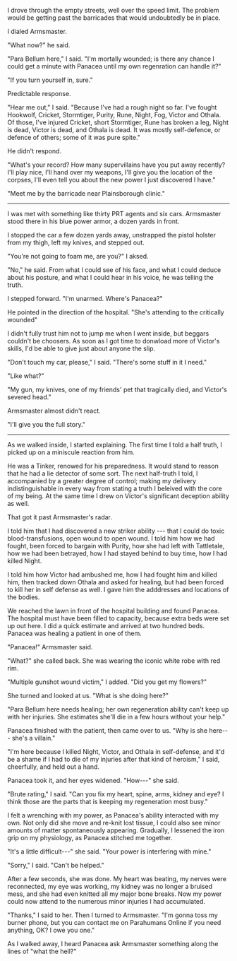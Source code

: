 I drove through the empty streets, well over the speed limit.
The problem would be getting past the barricades that would undoubtedly be in place.

I dialed Armsmaster.

"What now?" he said.

"Para Bellum here," I said. "I'm mortally wounded; is there any chance I could get a minute with Panacea
until my own regenration can handle it?"

"If you turn yourself in, sure."

Predictable response.

"Hear me out," I said. "Because I've had a rough night so far.
I've fought Hookwolf, Cricket, Stormtiger, Purity, Rune, Night, Fog, Victor and Othala. Of those,
I've injured Cricket, short Stormtiger, Rune has broken a leg, Night is dead, Victor is dead, and Othala is
dead. It was mostly self-defence, or defence of others; some of it was pure spite."

He didn't respond.

"What's your record? How many supervillains have you put away recently? I'll play nice, I'll hand over my weapons,
I'll give you the location of the corpses, I'll even tell you about the new power I just discovered I have."

"Meet me by the barricade near Plainsborough clinic."

----

I was met with something like thirty PRT agents and six cars. Armsmaster stood there in his blue power armor,
a dozen yards in front.

I stopped the car a few dozen yards away, unstrapped the pistol holster from my thigh, left my
knives, and stepped out.

"You're not going to foam me, are you?" I aksed.

"No," he said. From what I could see of his face, and what I could deduce about his posture, and what I could hear
in his voice, he was telling the truth.

I stepped forward. "I'm unarmed. Where's Panacea?"

He pointed in the direction of the hospital. "She's attending to the critically wounded"

I didn't fully trust him not to jump me when I went inside, but beggars couldn't be choosers. As soon as I got time
to donwload more of Victor's skills, I'd be able to give just about anyone the slip.

"Don't touch my car, please," I said. "There's some stuff in it I need."

"Like what?"

"My gun, my knives, one of my friends' pet that tragically died, and Victor's severed head." 

Armsmaster almost didn't react.

"I'll give you the full story."

----

As we walked inside, I started explaining. The first time I told a half truth, I picked up on a miniscule
reaction from him.

He was a Tinker, renowed for his preparedness. It would stand to reason that he had a lie detector of some sort.
The next half-truth I told, I accompanied by a greater degree of control; making my delivery indistinguishable
in every way from stating a truth I beleived with the core of my being. At the same time I drew on
Victor's significant deception ability as well.

That got it past Armsmaster's radar.

I told him that I had discovered a new striker ability --- that I could do toxic blood-transfusions, open wound
to open wound. I told him how we had fought, been forced to bargain with Purity, how she had
left with Tattletale, how we had been betrayed, how I had stayed behind to buy time, how I had killed Night.

I told him how Victor had ambushed me, how I had fought him and killed him, then tracked down Othala and asked
for healing, but had been forced to kill her in self defense as well. I gave him the adddresses and locations
of the bodies.

We reached the lawn in front of the hospital building
and found Panacea. The hospital must have been filled to capacity, because extra beds were set up out here.
I did a quick estimate and arrived at two hundred beds. Panacea was healing a patient in one of them.

"Panacea!" Armsmaster said.

"What?" she called back. She was wearing the iconic white robe with red rim.

"Multiple gunshot wound victim," I added. "Did you get my flowers?"

She turned and looked at us. "What is she doing here?"

"Para Bellum here needs healing; her own regeneration ability can't keep up with her injuries.
She estimates she'll die in a few hours without your help."

Panacea finished with the patient, then came over to us. "Why is she here--- she's a villain."

"I'm here because I killed Night, Victor, and Othala in self-defense, and it'd
be a shame if I had to die of my injuries after that kind of heroism," I said, cheerfully, and
held out a hand.

Panacea took it, and her eyes widened. "How---" she said.

"Brute rating," I said. "Can you fix my heart, spine, arms, kidney and eye? I think those
are the parts that is keeping my regeneration most busy."

I felt a wrenching with my power, as Panacea's ability interacted with my own. Not only did she
move and re-knit lost tissue, I could also see minor amounts of matter spontaneously appearing.
Gradually, I lessened the iron grip on my physiology, as Panacea stitched me together.

"It's a little difficult---" she said. "Your power is interfering with mine."

"Sorry," I said. "Can't be helped."

After a few seconds, she was done. My heart was beating, my nerves were reconnected, my eye
was working, my kidney was no longer a bruised mess, and she had even knitted all my major bone
breaks. Now my power could now attend to the numerous minor injuries I had accumulated.

"Thanks," I said to her. Then I turned to Armsmaster. "I'm gonna toss my burner phone, but
you can contact me on Parahumans Online if you need anything, OK? I owe you one."

As I walked away, I heard Panacea ask Armsmaster something along the lines of "what the hell?"
